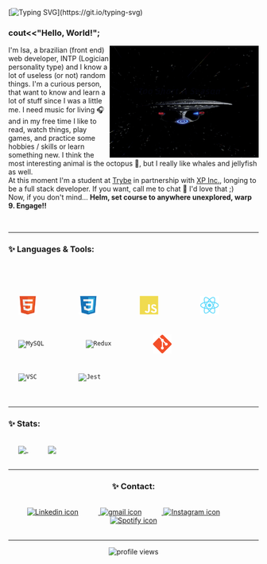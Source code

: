 [![Typing SVG](https://readme-typing-svg.herokuapp.com?font=Pacifico&duration=6000&color=00CCB8&width=500&height=100&lines=Call+me+Isa+and+be+my+guest!)](https://git.io/typing-svg)

### cout<<"Hello, World!"; </br>

<div align="center" justify-content="space-between">
  <img align="right" width="300px" src="./images/enterprise.gif" />
  <p align="left">
    I'm Isa, a brazilian (front end) web developer, INTP (Logician personality type) and I know a lot of useless (or not) random things. I'm a curious person, that want to know and learn a lot of stuff since I was a little me. I need music for living &#127911; and in my free time I like to read, watch things, play games, and practice some hobbies / skills or learn something new. I think the most interesting animal is the octopus &#128025;, but I really like whales and jellyfish as well.
    <br> At this moment I'm a student at <a href="https://betrybe.com">Trybe</a> in partnership with <a href="https://www.xpinc.com/">XP Inc.</a>, longing to be a full stack developer. If you want, call me to chat &#128172; I'd love that  ;)
    <br> Now, if you don't mind... <strong>Helm, set course to anywhere unexplored, warp 9. Engage!!</strong>
  </p>
</div> 
<br/>

<hr>
  <h3>✨ Languages & Tools: </h3><br/>
  <div style="margin-top: 30px" style="display: inline_block">
    <code style="margin-right: 40px"><img align="center" style="margin: 20px" alt="HTML" height="38" src="https://raw.githubusercontent.com/devicons/devicon/master/icons/html5/html5-original.svg"></code>
    <code style="margin-right: 40px"><img align="center" style="margin: 20px" alt="CSS" height="38" src="https://raw.githubusercontent.com/devicons/devicon/master/icons/css3/css3-original.svg"></code>
    <code style="margin-right: 40px"><img align="center" style="margin: 20px" alt="JavaScript" height="38" src="https://raw.githubusercontent.com/devicons/devicon/master/icons/javascript/javascript-plain.svg"></code>
    <code style="margin-right: 40px"><img align="center" style="margin: 20px" alt="React" height="38" src="https://raw.githubusercontent.com/devicons/devicon/master/icons/react/react-original.svg"></code>
    <code style="margin-right: 40px"><img align="center" style="margin: 20px" alt="MySQL" height="38" src="https://cdn.jsdelivr.net/gh/devicons/devicon/icons/mysql/mysql-original.svg"></code>
    <code style="margin-right: 40px"><img align="center" style="margin: 20px" alt="Redux" height="38" src="https://cdn.jsdelivr.net/gh/devicons/devicon/icons/redux/redux-original.svg"></code>
    <code style="margin-right: 40px"><img align="center" style="margin: 20px" alt="GIT" height="38" src="https://raw.githubusercontent.com/devicons/devicon/master/icons/git/git-original.svg"/></code>
    <code style="margin-right: 40px"><img align="center" style="margin: 20px" alt="VSC" height="38" src="https://cdn.jsdelivr.net/gh/devicons/devicon/icons/vscode/vscode-original.svg" /></code>
    <code><img align="center" style="margin: 20px" alt="Jest" height="38" src="https://cdn.jsdelivr.net/gh/devicons/devicon/icons/jest/jest-plain.svg" /></code>
  </div>
  <br/>

<hr>
  <h3>✨ Stats: </h3><br/>
  <div>
    <a href="https://github.com/Isabela-ac" style="margin: 20px" >
      <img align="center" width=396 src="https://github-readme-stats.vercel.app/api?username=Isabela-ac&hide_border=true&theme=tokyonight&count_private=true" />
    </a>
    <a href="https://github.com/Isabela-ac" style="margin: 20px" >
      <img align="center" width=396 src="https://github-readme-stats.vercel.app/api/top-langs/?username=Isabela-ac&layout=compact&show_icons=true&hide_border=true&theme=tokyonight&langs_count=10" />
    </a>
  </div>
  <br/>

<hr>
  <h3 align="center">✨ Contact: </h3><br/>
  <div align="center">
    <a href="https://www.linkedin.com/in/isabela-assuncao/" target="_blank">
      <img src="https://img.shields.io/badge/-LinkedIn-%230077B5?style=for-the-badge&logo=linkedin&logoColor=white" alt="Linkedin icon" style="margin-right: 40px">
    </a> 
    <a href="mailto:coller.isabelaa@gmail.com" target="_blank">
      <img src="https://img.shields.io/badge/Gmail-D14836?style=for-the-badge&logo=gmail&logoColor=white" alt="gmail icon" style="margin-right: 40px">
    </a>
    <a href="https://www.instagram.com/is.a.bela_c/" target="_blank">
      <img src="https://img.shields.io/badge/-Instagram-%23E4405F?style=for-the-badge&logo=instagram&logoColor=white" alt="Instagram icon" style="margin-right: 40px">
    </a>
    <a target="_blank" href="https://open.spotify.com/user/22vj36vogn2tc4gey36zhjkky">
      <img src="https://img.shields.io/badge/Spotify-1ED760?style=for-the-badge&logo=spotify&logoColor=white" alt="Spotify icon" />
    </a>
  </div>
<br/>

---
<div align="center">
  <img src="https://komarev.com/ghpvc/?username=Isabela-ac" alt="profile views" />
</div>
